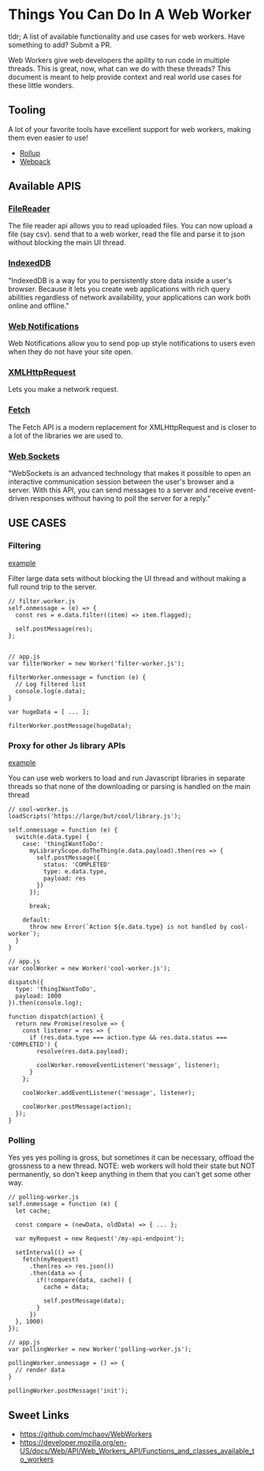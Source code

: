 # Things You Can Do In A Web Worker

tldr; A list of available functionality and use cases for web workers. Have something to add? Submit a PR.

Web Workers give web developers the apility to run code in multiple threads. This is great, now, what can we do with these threads? This document is meant to help provide context and real world use cases for these little wonders.

## Tooling

A lot of your favorite tools have excellent support for web workers, making them even easier to use!

- [Rollup](examples/rollup)
- [Webpack](examples/webpack)

## Available APIS

### [FileReader](https://developer.mozilla.org/en-US/docs/Web/API/FileReader)

The file reader api allows you to read uploaded files.
You can now upload a file (say csv). send that to a web worker, read the file and parse it to json without blocking the main UI thread.

### [IndexedDB](https://developer.mozilla.org/en-US/docs/Web/API/IndexedDB_API/Using_IndexedDB)

"IndexedDB is a way for you to persistently store data inside a user's browser. Because it lets you create web applications with rich query abilities regardless of network availability, your applications can work both online and offline."

### [Web Notifications](https://developer.mozilla.org/en-US/docs/Web/API/Notifications_API/Using_the_Notifications_API)

Web Notifications allow you to send pop up style notifications to users even when they do not have your site open.

### [XMLHttpRequest](https://developer.mozilla.org/en-US/docs/Web/API/XMLHttpRequest)

Lets you make a network request.

### [Fetch](https://developer.mozilla.org/en-US/docs/Web/API/Fetch_API)

The Fetch API is a modern replacement for XMLHttpRequest and is closer to a lot of the libraries we are used to.

### [Web Sockets](https://developer.mozilla.org/en-US/docs/Web/API/WebSockets_API)

"WebSockets is an advanced technology that makes it possible to open an interactive communication session between the user's browser and a server. With this API, you can send messages to a server and receive event-driven responses without having to poll the server for a reply."

## USE CASES

### Filtering

[example](examples/filtering)

Filter large data sets without blocking the UI thread and without making a full round trip to the server.

```JS
// filter.worker.js
self.onmessage = (e) => {
  const res = e.data.filter((item) => item.flagged);

  self.postMessage(res);
};


// app.js
var filterWorker = new Worker('filter-worker.js');

filterWorker.onmessage = function (e) {
  // Log filtered list
  console.log(e.data);
}

var hugeData = [ ... ];

filterWorker.postMessage(hugeData);
```

### Proxy for other Js library APIs

[example](examples/proxy)

You can use web workers to load and run Javascript libraries in separate threads so that none of the downloading or parsing is handled on the main thread

```JS
// cool-worker.js
loadScripts('https://large/but/cool/library.js');

self.onmessage = function (e) {
  switch(e.data.type) {
    case: 'thingIWantToDo':
      myLibraryScope.doTheThing(e.data.payload).then(res => {
        self.postMessage({
          status: 'COMPLETED'
          type: e.data.type,
          payload: res
        })
      });

      break;

    default:
      throw new Error(`Action ${e.data.type} is not handled by cool-worker`);
  }
}

// app.js
var coolWorker = new Worker('cool-worker.js');

dispatch({
  type: 'thingIWantToDo',
  payload: 1000
}).then(console.log);

function dispatch(action) {
  return new Promise(resolve => {
    const listener = res => {
      if (res.data.type === action.type && res.data.status === 'COMPLETED') {
        resolve(res.data.payload);

        coolWorker.removeEventListener('message', listener);
      }
    };

    coolWorker.addEventListener('message', listener);

    coolWorker.postMessage(action);
  });
}
```

### Polling

Yes yes yes polling is gross, but sometimes it can be necessary, offload the grossness to a new thread.
NOTE: web workers will hold their state but NOT permanently, so don't keep anything in them that you can't get some other way.

```JS
// polling-worker.js
self.onmessage = function (e) {
  let cache;

  const compare = (newData, oldData) => { ... };

  var myRequest = new Request('/my-api-endpoint');

  setInterval(() => {
    fetch(myRequest)
      .then(res => res.json())
      .then(data => {
        if(!compare(data, cache)) {
          cache = data;

          self.postMessage(data);
        }
      })
  }, 1000)
});

// app.js
var pollingWorker = new Worker('polling-worker.js');

pollingWorker.onmessage = () => {
  // render data
}

pollingWorker.postMessage('init');
```

## Sweet Links

- https://github.com/mchaov/WebWorkers
- https://developer.mozilla.org/en-US/docs/Web/API/Web_Workers_API/Functions_and_classes_available_to_workers
